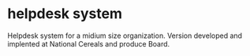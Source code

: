 # helpdesk system
Helpdesk system for a midium size organization.
Version developed and implented at National Cereals and produce Board.
